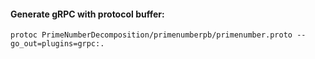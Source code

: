#### Generate gRPC with protocol buffer:
<pre><code>protoc PrimeNumberDecomposition/primenumberpb/primenumber.proto --go_out=plugins=grpc:.</code></pre>
